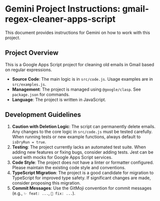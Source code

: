 # Gemini Project Instructions: gmail-regex-cleaner-apps-script

This document provides instructions for Gemini on how to work with this project.

## Project Overview

This is a Google Apps Script project for cleaning old emails in Gmail based on regular expressions.

-   **Source Code**: The main logic is in `src/code.js`. Usage examples are in `src/examples.js`.
-   **Management**: The project is managed using `@google/clasp`. See `package.json` for commands.
-   **Language**: The project is written in JavaScript.

## Development Guidelines

1.  **Caution with Deletion Logic**: The script can permanently delete emails. Any changes to the core logic in `src/code.js` must be tested carefully. When running tests or new example functions, always default to `isDryRun = true`.
2.  **Testing**: The project currently lacks an automated test suite. When adding new features or fixing bugs, consider adding tests. Jest can be used with mocks for Google Apps Script services.
3.  **Code Style**: The project does not have a linter or formatter configured. Please maintain the existing code style and conventions.
4.  **TypeScript Migration**: The project is a good candidate for migration to TypeScript for improved type safety. If significant changes are made, consider proposing this migration.
5.  **Commit Messages**: Use the GitMoji convention for commit messages (e.g., `✨ feat: ...`, `🐛 fix: ...`).

